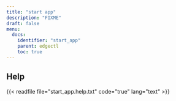 ```yaml
---
title: "start app"
description: "FIXME"
draft: false
menu:
  docs:
    identifier: "start_app"
    parent: edgectl
    toc: true
---
```


## Help

{{< readfile file="start_app.help.txt" code="true" lang="text" >}}
